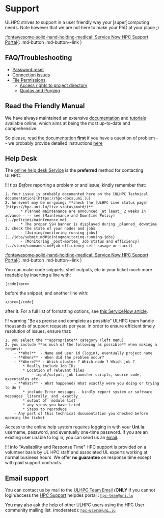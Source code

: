 # Support

ULHPC strives to support in a user friendly way your [super]computing needs.
Note however that we are not here to make your PhD at your place ;)

[:fontawesome-solid-hand-holding-medical: Service Now HPC Support Portal](https://hpc.uni.lu/support){: .md-button .md-button--link }

## FAQ/Troubleshooting

* [Password reset](../policies/passwords/#forgotten-passwords)
* [Connection issues](../connect/troubleshooting.md)
* [File Permissions](../filesystems/unix-file-permissions.md)
    - [Access rights to project directory](../data/transfer.md#data-transfer-within-project-directories)
    - [Quotas and Purging](../filesystems/quotas.md#troubleshooting)

## Read the Friendly Manual

We have always maintained an extensive [documentation](https://hpc-docs.uni.lu) and [tutorials](https://ulhpc-tutorials.readthedocs.io) available online, which aims at being the most up-to-date and comprehensive.

So please, [read the documentation **first**](https://hpc-docs.uni.lu) if you have a question of problem -- we probably provide detailed instructions [here](/)

## Help Desk

The [online help desk Service](https://hpc.uni.lu/support/) is the **preferred**
method for contacting ULHPC.

!!! tips
    _Before_ reporting a problem or and issue, kindly remember that:

    1. Your issue is probably documented here on the [ULHPC Technical documentation](https://hpc-docs.uni.lu)
    2. An event may be on-going: **check the [ULHPC Live status page](https://hpc.uni.lu/live-status/motd/)**
           * Planned maintenance are announced _at least_ 2 weeks in advance - -- see [Maintenance and Downtime Policy](../policies/maintenance.md)
           * The proper SSH banner is displayed during _planned_ downtime
    3. check the state of your nodes and jobs
           - [Joining/monitoring running jobs](../jobs/submit.md#joiningmonitoring-running-jobs)
           - [Monitoring _post-mortem_ Job status and efficiency](../slurm/commands.md#job-efficiency-seff-susage-or-sacct)

[:fontawesome-solid-hand-holding-medical: Service Now HPC Support Portal](https://hpc.uni.lu/support){: .md-button .md-button--link }

You can make code snippets, shell outputs, etc in your ticket much more readable by inserting a line with:
```
[code]<pre>
```
before the snippet, and another line with:
```
</pre>[/code]
```
after it. For a full list of formatting options, see [this ServiceNow article](https://community.servicenow.com/community?id=community_blog&sys_id=4d9ceae1dbd0dbc01dcaf3231f9619e1).


!!! warning "Be as precise and complete as possible"
	ULHPC team handle thousands of support requests per year.
    In order to ensure efficient timely resolution of issues, ensure that:

    1. you select the **appropriate** category (left menu)
    2. you include **as much of the following as possible** when making a request:
        - **Who?**  - Name and user id (login), eventually project name
        - **When?** - When did the problem occur?
        - **Where?** - Which cluster ? Which node ? Which job ?
            * Really include Job IDs
            * Location of relevant files
                - input/output, job launcher scripts, source code, executables etc.
        - **What?** - What happened? What exactly were you doing or trying to do ?
            * include Error messages - kindly report system or software messages _literally_ and _exactly_.
            * output of `module list`
            * any steps you have tried
            * Steps to reproduce
        - Any part of this technical documentation you checked before opening the ticket

Access to the online help system requires logging in with your **Uni.lu** username, password, and eventually one-time password.
If you are an existing user unable to log in, you can send us an [email](#email-support).

!!! info "Availability and Response Time"
    HPC support is provided on a volunteer basis by UL HPC staff and associated UL experts working at normal business hours. We offer **no guarantee** on response time except with paid support contracts.

## Email support

You can contact us by mail to the [ULHPC Team Email](mailto:hpc-team@uni.lu) (**ONLY** if you cannot login/access the [HPC Support](https://hpc.uni.lu/support) helpdes portal : [`hpc-team@uni.lu`](mailto:hpc-team@uni.lu)


You may also ask the help of other ULHPC users using the HPC User community mailing list: (moderated): [`hpc-users@uni.lu`](mailto:hpc-users@uni.lu)
